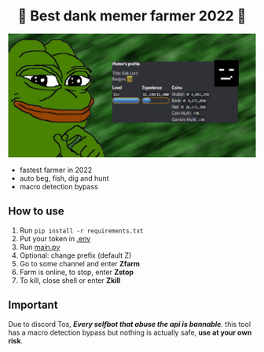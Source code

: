 # <center> 🐸 Best dank memer farmer 2022 🐸 </center>
![Poster](poster.png)
* fastest farmer in 2022
* auto beg, fish, dig and hunt
* macro detection bypass

## How to use
1. Run `pip install -r requirements.txt`
2. Put your token in [.env](.env)
3. Run [main.py](main.py)
4. Optional: change prefix (default Z)
5. Go to some channel and enter **Zfarm**
6. Farm is online, to stop, enter **Zstop**
7. To kill, close shell or enter **Zkill**

## Important
Due to discord Tos, ***Every selfbot that abuse the api is bannable***. this tool has a macro detection bypass but nothing is actually safe, __use at your own risk__.
